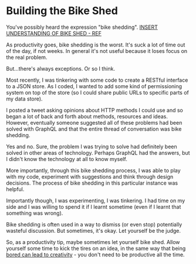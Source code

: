 # Building the Bike Shed

You've possibly heard the expression "bike shedding". [INSERT UNDERSTANDING OF BIKE SHED - REF](https://docs.freebsd.org/cgi/getmsg.cgi?fetch=506636+0+archive/1999/freebsd-hackers/19991003.freebsd-hackers)

As productivity goes, bike shedding is the worst. It's suck a lot of time out of the day, if not weeks. In general it's not useful because it loses focus on the real problem.

But…there's always exceptions. Or so I think.

<!--more-->

Most recently, I was tinkering with some code to create a RESTful interface to a JSON store. As I coded, I wanted to add some kind of permissioning system on top of the store (so I could share public URLs to specific parts of my data store).

I posted a tweet asking opinions about HTTP methods I could use and so began a lot of back and forth about methods, resources and ideas. However, eventually someone suggested all of these problems had been solved with GraphQL and that the entire thread of conversation was bike shedding.

Yes and no. Sure, the problem I was trying to solve had definitely been solved in other areas of technology. Perhaps GraphQL had the answers, but I didn't know the technology at all to know myself.

More importantly, through this bike shedding process, I was able to play with my code, experiment with suggestions and think through design decisions. The process of bike shedding in this particular instance was helpful.

Importantly though, I was experimenting, I was tinkering. I had time on my side and I was willing to spend it if I learnt sometime (even if I learnt that something was wrong).

Bike shedding is often used in a way to dismiss (or even stop) potentially wasteful discussion. But sometimes, it's okay. Let yourself be the judge.

So, as a productivity tip, maybe sometimes let yourself bike shed. Allow yourself some time to kick the tires on an idea, in the same way that being [bored can lead to creativity](http://www.telegraph.co.uk/news/science/science-news/11492867/Boredom-makes-people-more-creative-claim-psychologists.html) - you don't need to be productive all the time.





